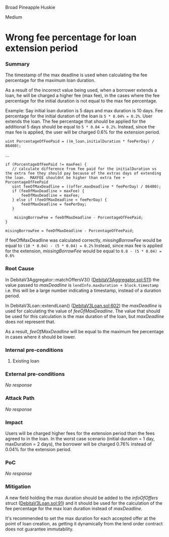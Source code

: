 Broad Pineapple Huskie

Medium

# Wrong fee percentage for loan extension period

### Summary

The timestamp of the max deadline is used when calculating the fee percentage for the maximum loan duration.

As a result of the incorrect value being used, when a borrower extends a loan, he will be charged a higher fee (max fee), in the cases where the fee percentage for the initial duration is not equal to the max fee percentage.

Example:
Say initial loan duration is 5 days and max duration is 10 days.
Fee percentage for the initial duration of the loan is `5 * 0.04% = 0.2%`.
User extends the loan. The fee percentage that should be applied for the additional 5 days should be equal to `5 * 0.04 = 0.2%`.
Instead, since the max fee is applied, the user will be charged 0.6% for the extension period.

```solidity
uint PorcentageOfFeePaid = ((m_loan.initialDuration * feePerDay) / 86400);
```
...
```solidity
if (PorcentageOfFeePaid != maxFee) {
   // calculate difference from fee paid for the initialDuration vs the extra fee they should pay because of the extras days of extending the loan.  MAXFEE shouldnt be higher than extra fee + PorcentageOfFeePaid
   uint feeOfMaxDeadline = ((offer.maxDeadline * feePerDay) / 86400);
   if (feeOfMaxDeadline > maxFee) {
       feeOfMaxDeadline = maxFee;
   } else if (feeOfMaxDeadline < feePerDay) {
       feeOfMaxDeadline = feePerDay;
   }

    misingBorrowFee = feeOfMaxDeadline - PorcentageOfFeePaid;
}
```

`misingBorrowFee = feeOfMaxDeadline - PorcentageOfFeePaid;`

If feeOfMaxDeadline was calculated correctly, _missingBorrowFee_ would be equal to `(10 * 0.04) - (5 * 0.04) = 0.2%`
Instead, since max fee is applied for the extension, _missingBorrowFee_ would be equal to `0.8 - (5 * 0.04) = 0.6%`

### Root Cause

In DebitaV3Aggregator::matchOffersV3() ([DebitaV3Aggregator.sol:511](https://github.com/sherlock-audit/2024-11-debita-finance-v3/blob/main/Debita-V3-Contracts/contracts/DebitaV3Aggregator.sol#L511)) the value passed to _maxDeadline_ is `lendInfo.maxDuration + block.timestamp` i.e. this will be a large number indicating a timestamp, instead of a duration period.

In DebitaV3Loan::extendLoan() ([DebitaV3Loan.sol:602](https://github.com/sherlock-audit/2024-11-debita-finance-v3/blob/main/Debita-V3-Contracts/contracts/DebitaV3Loan.sol#L602)) the _maxDeadline_ is used for calculating the value of _feeOfMaxDeadline_. The value that should be used for this calculation is the max duration of the loan, but _maxDeadline_ does not represent that.

As a result, _feeOfMaxDeadline_ will be equal to the maximum fee percentage in cases where it should be lower.

### Internal pre-conditions

1. Existing loan

### External pre-conditions

_No response_

### Attack Path

_No response_

### Impact

Users will be charged higher fees for the extension period than the fees agreed to in the loan.
In the worst case scenario (initial duration = 1 day, maxDuration = 2 days), the borrower will be charged 0.76% instead of 0.04% for the extension period.

### PoC

_No response_

### Mitigation

A new field holding the max duration should be added to the _infoOfOffers_ struct ([DebitaV3Loan.sol:91](https://github.com/sherlock-audit/2024-11-debita-finance-v3/blob/main/Debita-V3-Contracts/contracts/DebitaV3Loan.sol#L91)) and it should be used for the calculation of the fee percentage for the max loan duration instead of _maxDeadline_.

It's recommended to set the max duration for each accepted offer at the point of loan creation, as getting it dynamically from the lend order contract does not guarantee immutability.